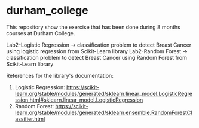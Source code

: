 # durham_college
This repository show the exercise that has been done during 8 months courses at Durham College.

Lab2-Logistic Regression -> classification problem to detect Breast Cancer using logistic regression from Scikit-Learn library
Lab2-Random Forest -> classification problem to detect Breast Cancer using Random Forest from Scikit-Learn library

References for the library's documentation:
1. Logistic Regression: https://scikit-learn.org/stable/modules/generated/sklearn.linear_model.LogisticRegression.html#sklearn.linear_model.LogisticRegression
2. Random Forest: https://scikit-learn.org/stable/modules/generated/sklearn.ensemble.RandomForestClassifier.html
